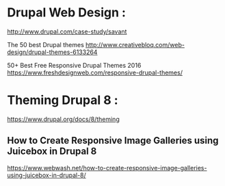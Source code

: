 
# Drupal Web Design :

http://www.drupal.com/case-study/savant


The 50 best Drupal themes http://www.creativebloq.com/web-design/drupal-themes-6133264

50+ Best Free Responsive Drupal Themes 2016 https://www.freshdesignweb.com/responsive-drupal-themes/



# Theming Drupal 8 :

https://www.drupal.org/docs/8/theming




##  How to Create Responsive Image Galleries using Juicebox in Drupal 8 
https://www.webwash.net/how-to-create-responsive-image-galleries-using-juicebox-in-drupal-8/

